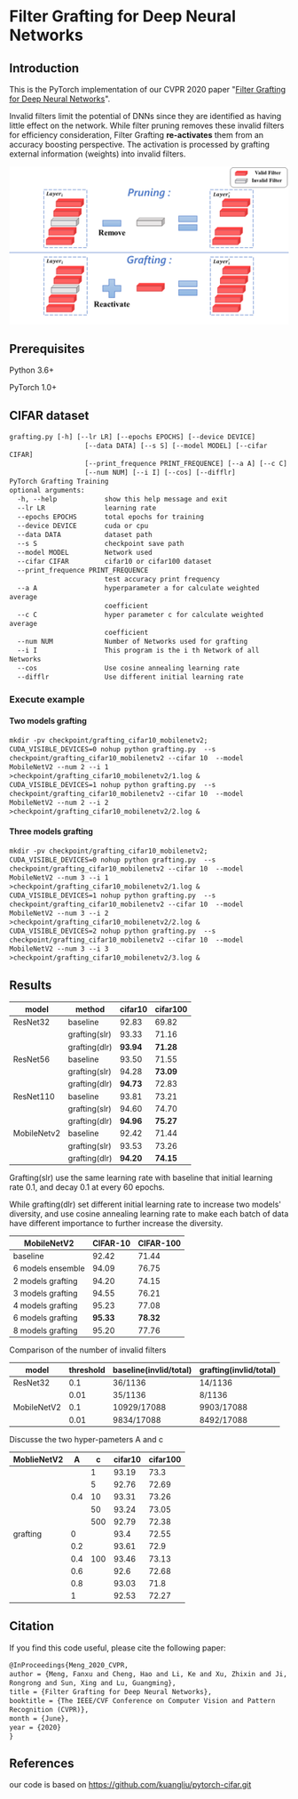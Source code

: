 # Filter Grafting for Deep Neural Networks

## Introduction

This is the PyTorch implementation of our CVPR 2020 paper "[Filter Grafting for Deep Neural Networks](https://openaccess.thecvf.com/content_CVPR_2020/html/Meng_Filter_Grafting_for_Deep_Neural_Networks_CVPR_2020_paper.html)". 

Invalid filters limit the potential of DNNs since they are identified as having little effect on the network. While filter pruning removes these invalid filters for efficiency consideration, Filter Grafting **re-activates** them from an accuracy boosting perspective. The activation is processed by grafting external information (weights) into invalid filters. 

![](./grafting.png)

## Prerequisites

Python 3.6+

PyTorch 1.0+

## CIFAR dataset

```
grafting.py [-h] [--lr LR] [--epochs EPOCHS] [--device DEVICE]
                   [--data DATA] [--s S] [--model MODEL] [--cifar CIFAR]
                   [--print_frequence PRINT_FREQUENCE] [--a A] [--c C]
                   [--num NUM] [--i I] [--cos] [--difflr]
PyTorch Grafting Training
optional arguments:
  -h, --help            show this help message and exit
  --lr LR               learning rate
  --epochs EPOCHS       total epochs for training
  --device DEVICE       cuda or cpu
  --data DATA           dataset path
  --s S                 checkpoint save path
  --model MODEL         Network used
  --cifar CIFAR         cifar10 or cifar100 dataset
  --print_frequence PRINT_FREQUENCE
                        test accuracy print frequency
  --a A                 hyperparameter a for calculate weighted average
                        coefficient
  --c C                 hyper parameter c for calculate weighted average
                        coefficient
  --num NUM             Number of Networks used for grafting
  --i I                 This program is the i th Network of all Networks
  --cos                 Use cosine annealing learning rate
  --difflr              Use different initial learning rate
```

### Execute example

#### Two models grafting

```shell
mkdir -pv checkpoint/grafting_cifar10_mobilenetv2;
CUDA_VISIBLE_DEVICES=0 nohup python grafting.py  --s checkpoint/grafting_cifar10_mobilenetv2 --cifar 10  --model MobileNetV2 --num 2 --i 1 >checkpoint/grafting_cifar10_mobilenetv2/1.log &
CUDA_VISIBLE_DEVICES=1 nohup python grafting.py  --s checkpoint/grafting_cifar10_mobilenetv2 --cifar 10  --model MobileNetV2 --num 2 --i 2 >checkpoint/grafting_cifar10_mobilenetv2/2.log &
```

#### Three models grafting

```shell
mkdir -pv checkpoint/grafting_cifar10_mobilenetv2;
CUDA_VISIBLE_DEVICES=0 nohup python grafting.py  --s checkpoint/grafting_cifar10_mobilenetv2 --cifar 10  --model MobileNetV2 --num 3 --i 1 >checkpoint/grafting_cifar10_mobilenetv2/1.log &
CUDA_VISIBLE_DEVICES=1 nohup python grafting.py  --s checkpoint/grafting_cifar10_mobilenetv2 --cifar 10  --model MobileNetV2 --num 3 --i 2 >checkpoint/grafting_cifar10_mobilenetv2/2.log &
CUDA_VISIBLE_DEVICES=2 nohup python grafting.py  --s checkpoint/grafting_cifar10_mobilenetv2 --cifar 10  --model MobileNetV2 --num 3 --i 3 >checkpoint/grafting_cifar10_mobilenetv2/3.log &
```

## Results

| model       | method        | cifar10   | cifar100  |
| ----------- | ------------- | --------- | --------- |
| ResNet32    | baseline      | 92.83     | 69.82     |
|             | grafting(slr) | 93.33     | 71.16     |
|             | grafting(dlr) | **93.94** | **71.28** |
| ResNet56    | baseline      | 93.50     | 71.55     |
|             | grafting(slr) | 94.28     | **73.09** |
|             | grafting(dlr) | **94.73** | 72.83     |
| ResNet110   | baseline      | 93.81     | 73.21     |
|             | grafting(slr) | 94.60     | 74.70     |
|             | grafting(dlr) | **94.96** | **75.27** |
| MobileNetv2 | baseline      | 92.42     | 71.44     |
|             | grafting(slr) | 93.53     | 73.26     |
|             | grafting(dlr) | **94.20** | **74.15** |

Grafting(slr) use the same learning rate with baseline that initial learning rate 0.1, and decay 0.1 at every 60 epochs.

While grafting(dlr) set different initial learning rate to increase two models' diversity, and use cosine annealing learning rate to make each batch of data have different importance to further increase the diversity.

| MobileNetV2       | CIFAR-10  | CIFAR-100 |
| ----------------- | --------- | --------- |
| baseline          | 92.42     | 71.44     |
| 6 models ensemble | 94.09     | 76.75     |
| 2 models grafting | 94.20     | 74.15     |
| 3 models grafting | 94.55     | 76.21     |
| 4 models grafting | 95.23     | 77.08     |
| 6 models grafting | **95.33** | **78.32** |
| 8 models grafting | 95.20     | 77.76     |

Comparison of the number of invalid filters

| model       | threshold | baseline(invlid/total) | grafting(invlid/total) |
| ----------- | --------- | ---------------------- | ---------------------- |
| ResNet32    | 0.1       | 36/1136                | 14/1136                |
|             | 0.01      | 35/1136                | 8/1136                 |
| MobileNetV2 | 0.1       | 10929/17088            | 9903/17088             |
|             | 0.01      | 9834/17088             | 8492/17088             |

Discusse the two hyper-pameters A and c

| MoblieNetV2 | A    | c    | cifar10 | cifar100 |
| ----------- | ---- | ---- | ------- | -------- |
|             |      | 1    | 93.19   | 73.3     |
|             |      | 5    | 92.76   | 72.69    |
|             | 0.4  | 10   | 93.31   | 73.26    |
|             |      | 50   | 93.24   | 73.05    |
|             |      | 500  | 92.79   | 72.38    |
| grafting    | 0    |      | 93.4    | 72.55    |
|             | 0.2  |      | 93.61   | 72.9     |
|             | 0.4  | 100  | 93.46   | 73.13    |
|             | 0.6  |      | 92.6    | 72.68    |
|             | 0.8  |      | 93.03   | 71.8     |
|             | 1    |      | 92.53   | 72.27    |

##  Citation

If you find this code useful, please cite the following paper:

```
@InProceedings{Meng_2020_CVPR,
author = {Meng, Fanxu and Cheng, Hao and Li, Ke and Xu, Zhixin and Ji, Rongrong and Sun, Xing and Lu, Guangming},
title = {Filter Grafting for Deep Neural Networks},
booktitle = {The IEEE/CVF Conference on Computer Vision and Pattern Recognition (CVPR)},
month = {June},
year = {2020}
}
```

## References

our code is based on https://github.com/kuangliu/pytorch-cifar.git